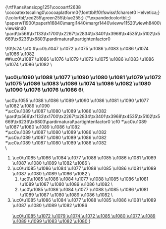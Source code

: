 {\rtf1\ansi\ansicpg1251\cocoartf2638
\cocoatextscaling0\cocoaplatform0{\fonttbl\f0\fswiss\fcharset0 Helvetica;}
{\colortbl;\red255\green255\blue255;}
{\*\expandedcolortbl;;}
\paperw11900\paperh16840\margl1440\margr1440\vieww11520\viewh8400\viewkind0
\pard\tx566\tx1133\tx1700\tx2267\tx2834\tx3401\tx3968\tx4535\tx5102\tx5669\tx6236\tx6803\pardirnatural\partightenfactor0

\f0\fs24 \cf0 #\uc0\u1047 \u1072 \u1075 \u1086 \u1083 \u1086 \u1074 \u1086 \u1082 \
##\uc0\u1087 \u1086 \u1076 \u1079 \u1072 \u1075 \u1086 \u1083 \u1086 \u1074 \u1086 \u1082 \
### \uc0\u1090 \u1088 \u1077 \u1090 \u1080 \u1081  \u1079 \u1072 \u1075 \u1086 \u1083 \u1086 \u1074 \u1086 \u1082  \u1080  \u1090 \u1076  \u1076 \u1086  6\
\uc0\u1055 \u1088 \u1086 \u1089 \u1090 \u1086 \u1081  \u1090 \u1077 \u1082 \u1089 \u1090 \
*\uc0\u1089 \u1087 \u1080 \u1089 \u1086 \u1082 \
\pard\tx566\tx1133\tx1700\tx2267\tx2834\tx3401\tx3968\tx4535\tx5102\tx5669\tx6236\tx6803\pardirnatural\partightenfactor0
\cf0 *\uc0\u1089 \u1087 \u1080 \u1089 \u1086 \u1082 \
	*\uc0\u1089 \u1087 \u1080 \u1089 \u1086 \u1082 \
	*\uc0\u1089 \u1087 \u1080 \u1089 \u1086 \u1082 \
*\uc0\u1089 \u1087 \u1080 \u1089 \u1086 \u1082 \
\
1. \uc0\u1085 \u1086 \u1084 \u1077 \u1088 \u1085 \u1086 \u1081  \u1089 \u1087 \u1080 \u1089 \u1082 \u1086 \
1. \uc0\u1085 \u1086 \u1084 \u1077 \u1088 \u1085 \u1086 \u1081  \u1089 \u1087 \u1080 \u1089 \u1086 \u1082 \
	1. \uc0\u1085 \u1086 \u1084 \u1077 \u1088 \u1085 \u1086 \u1081  \u1089 \u1087 \u1080 \u1089 \u1086 \u1082 \
	1. \uc0\u1085 \u1086 \u1084 \u1077 \u1088 \u1085 \u1086 \u1081  \u1089 \u1087 \u1080 \u1089 \u1086 \u1082 \
1. \uc0\u1085 \u1086 \u1084 \u1077 \u1088 \u1085 \u1086 \u1081  \u1089 \u1087 \u1080 \u1089 \u1082 \u1086 \
\
[\uc0\u1085 \u1072 \u1079 \u1074 \u1072 \u1085 \u1080 \u1077  \u1089 \u1089 \u1099 \u1083 \u1082 \u1080 ](url//)}